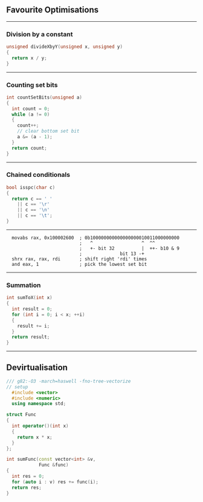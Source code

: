 ## Favourite Optimisations
<!-- .element: class="white-bg" -->

---

### Division by a constant <!-- .element: class="white-bg" -->

```cpp
unsigned divideXbyY(unsigned x, unsigned y)
{
  return x / y;
}
```
<!-- .element: data-ce -->

---

### Counting set bits <!-- .element: class="white-bg" -->

```cpp
int countSetBits(unsigned a)
{
  int count = 0;
  while (a != 0)
  {
    count++;
    // clear bottom set bit
    a &= (a - 1);
  }
  return count;
}
```
<!-- .element: data-ce -->

---

### Chained conditionals <!-- .element: class="white-bg" -->

```cpp
bool isspc(char c)
{
  return c == ' '
    || c == '\r'
    || c == '\n'
    || c == '\t';
}
```
<!-- .element: data-ce -->

---

```x86asm
  movabs rax, 0x100002600  ; 0b100000000000000000010011000000000
                           ;   ^                  ^  ^^
                           ;   +- bit 32          |  ++- b10 & 9
                           ;              bit 13 -+
  shrx rax, rax, rdi       ; shift right 'rdi' times
  and eax, 1               ; pick the lowest set bit
```

---

### Summation <!-- .element: class="white-bg" -->

```cpp
int sumToX(int x)
{
  int result = 0;
  for (int i = 0; i < x; ++i)
  {
    result += i;
  }
  return result;
}
```
<!-- .element: data-ce -->

---

## Devirtualisation <!-- .element: class="white-bg" -->

```cpp
/// g82:-O3 -march=haswell -fno-tree-vectorize
// setup
  #include <vector>
  #include <numeric>
  using namespace std;

struct Func
{
  int operator()(int x)
  {
    return x * x;
  }
};

int sumFunc(const vector<int> &v,
            Func &func)
{
  int res = 0;
  for (auto i : v) res += func(i);
  return res;
}
```
<!-- .element: data-ce -->
